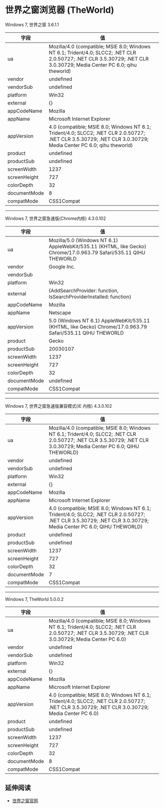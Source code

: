 
# 世界之窗浏览器 (TheWorld)

Windows 7, 世界之窗 3.6.1.1

 字段 | 值 |
|--------------|------------------------------------------------------------------------------------------------------------------------------------------------------------------------|
| ua           | Mozilla/4.0 (compatible; MSIE 8.0; Windows NT 6.1; Trident/4.0; SLCC2; .NET CLR 2.0.50727; .NET CLR 3.5.30729; .NET CLR 3.0.30729; Media Center PC 6.0; qihu theworld) |
| vendor       | undefined                                                                                                                                                              |
| vendorSub    | undefined                                                                                                                                                              |
| platform     | Win32                                                                                                                                                                  |
| external     | {}                                                                                                                                                                     |
| appCodeName  | Mozilla                                                                                                                                                                |
| appName      | Microsoft Internet Explorer                                                                                                                                            |
| appVersion   | 4.0 (compatible; MSIE 8.0; Windows NT 6.1; Trident/4.0; SLCC2; .NET CLR 2.0.50727; .NET CLR 3.5.30729; .NET CLR 3.0.30729; Media Center PC 6.0; qihu theworld)         |
| product      | undefined                                                                                                                                                              |
| productSub   | undefined                                                                                                                                                              |
| screenWidth  | 1237                                                                                                                                                                   |
| screenHeight | 727                                                                                                                                                                    |
| colorDepth   | 32                                                                                                                                                                     |
| documentMode | 8                                                                                                                                                                      |
| compatMode   | CSS1Compat                                                                                                                                                             |

----

Windows 7, 世界之窗急速版(Chrome内核) 4.3.0.102

| 字段         | 值                                                                                                                 |
|--------------|--------------------------------------------------------------------------------------------------------------------|
| ua           | Mozilla/5.0 (Windows NT 6.1) AppleWebKit/535.11 (KHTML, like Gecko) Chrome/17.0.963.79 Safari/535.11 QIHU THEWORLD |
| vendor       | Google Inc.                                                                                                        |
| vendorSub    |                                                                                                                    |
| platform     | Win32                                                                                                              |
| external     | {AddSearchProvider: function, IsSearchProviderInstalled: function}                                                 |
| appCodeName  | Mozilla                                                                                                            |
| appName      | Netscape                                                                                                           |
| appVersion   | 5.0 (Windows NT 6.1) AppleWebKit/535.11 (KHTML, like Gecko) Chrome/17.0.963.79 Safari/535.11 QIHU THEWORLD         |
| product      | Gecko                                                                                                              |
| productSub   | 20030107                                                                                                           |
| screenWidth  | 1237                                                                                                               |
| screenHeight | 727                                                                                                                |
| colorDepth   | 32                                                                                                                 |
| documentMode | undefined                                                                                                          |
| compatMode   | CSS1Compat                                                                                                         |

----

Windows 7, 世界之窗急速版兼容模式(IE 内核) 4.3.0.102

| 字段         | 值                                                                                                                                                                     |
|--------------|------------------------------------------------------------------------------------------------------------------------------------------------------------------------|
| ua           | Mozilla/4.0 (compatible; MSIE 8.0; Windows NT 6.1; Trident/4.0; SLCC2; .NET CLR 2.0.50727; .NET CLR 3.5.30729; .NET CLR 3.0.30729; Media Center PC 6.0; QIHU THEWORLD) |
| vendor       | undefined                                                                                                                                                              |
| vendorSub    | undefined                                                                                                                                                              |
| platform     | Win32                                                                                                                                                                  |
| external     | {}                                                                                                                                                                     |
| appCodeName  | Mozilla                                                                                                                                                                |
| appName      | Microsoft Internet Explorer                                                                                                                                            |
| appVersion   | 4.0 (compatible; MSIE 8.0; Windows NT 6.1; Trident/4.0; SLCC2; .NET CLR 2.0.50727; .NET CLR 3.5.30729; .NET CLR 3.0.30729; Media Center PC 6.0; QIHU THEWORLD)         |
| product      | undefined                                                                                                                                                              |
| productSub   | undefined                                                                                                                                                              |
| screenWidth  | 1237                                                                                                                                                                   |
| screenHeight | 727                                                                                                                                                                    |
| colorDepth   | 32                                                                                                                                                                     |
| documentMode | 7                                                                                                                                                                      |
| compatMode   | CSS1Compat                                                                                                                                                             |

----

Windows 7, TheWorld 5.0.0.2

| 字段         | 值                                                                                                                                                      |
|--------------|---------------------------------------------------------------------------------------------------------------------------------------------------------|
| ua           | Mozilla/4.0 (compatible; MSIE 8.0; Windows NT 6.1; Trident/4.0; SLCC2; .NET CLR 2.0.50727; .NET CLR 3.5.30729; .NET CLR 3.0.30729; Media Center PC 6.0) |
| vendor       | undefined                                                                                                                                               |
| vendorSub    | undefined                                                                                                                                               |
| platform     | Win32                                                                                                                                                   |
| external     | {}                                                                                                                                                      |
| appCodeName  | Mozilla                                                                                                                                                 |
| appName      | Microsoft Internet Explorer                                                                                                                             |
| appVersion   | 4.0 (compatible; MSIE 8.0; Windows NT 6.1; Trident/4.0; SLCC2; .NET CLR 2.0.50727; .NET CLR 3.5.30729; .NET CLR 3.0.30729; Media Center PC 6.0)         |
| product      | undefined                                                                                                                                               |
| productSub   | undefined                                                                                                                                               |
| screenWidth  | 1237                                                                                                                                                    |
| screenHeight | 727                                                                                                                                                     |
| colorDepth   | 32                                                                                                                                                      |
| documentMode | 8                                                                                                                                                       |
| compatMode   | CSS1Compat                                                                                                                                              |

## 延伸阅读

* [世界之窗官网](http://www.theworld.cn/)
